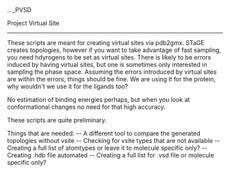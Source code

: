.. _PVSD

Project Virtual Site
********************

These scripts are meant for creating virtual sites via pdb2gmx. STaGE creates topologies, however if you want to take advantage of fast sampling, you need hdyrogens to be set as virtual sites. There is likely to be errors induced by having virtual sites, but one is sometimes only interested in sampling the phase space. Assuming the errors introduced by virtual sites are within the errors, things should be fine. We are using it for the protein, why wouldn't we use it for the ligands too? 

No estimation of binding energies perhaps, but when you look at conformational changes no need for that high accuracy. 

These scripts are quite preliminary. 

Things that are needed:
-- A different tool to compare the generated topologies without vsite
-- Checking for vsite types that are not available
-- Creating a full list of atomtypes or leave it to molecule specific only?
-- Creating .hdb file automated
-- Creating a full list for .vsd file or molecule specific only?
